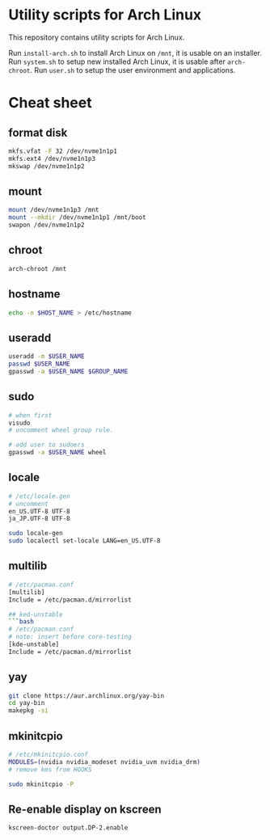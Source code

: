 # Utility scripts for Arch Linux

This repository contains utility scripts for Arch Linux.

Run `install-arch.sh` to install Arch Linux on `/mnt`, it is usable on an installer.
Run `system.sh` to setup new installed Arch Linux, it is usable after `arch-chroot`.
Run `user.sh` to setup the user environment and applications.

# Cheat sheet

## format disk

```bash
mkfs.vfat -F 32 /dev/nvme1n1p1
mkfs.ext4 /dev/nvme1n1p3
mkswap /dev/nvme1n1p2
```

## mount

```bash
mount /dev/nvme1n1p3 /mnt
mount --mkdir /dev/nvme1n1p1 /mnt/boot
swapon /dev/nvme1n1p2
```

## chroot

```bash
arch-chroot /mnt
```

## hostname

```bash
echo -n $HOST_NAME > /etc/hostname
```

## useradd

```bash
useradd -m $USER_NAME
passwd $USER_NAME
gpasswd -a $USER_NAME $GROUP_NAME
```

## sudo

```bash
# when first
visudo
# uncomment wheel group rule.

# add user to sudoers
gpasswd -a $USER_NAME wheel
```

## locale
```bash
# /etc/locale.gen
# uncomment
en_US.UTF-8 UTF-8
ja_JP.UTF-8 UTF-8

sudo locale-gen
sudo localectl set-locale LANG=en_US.UTF-8
```

## multilib

```bash
# /etc/pacman.conf
[multilib]
Include = /etc/pacman.d/mirrorlist

## ked-unstable
```bash
# /etc/pacman.conf
# note: insert before core-testing
[kde-unstable]
Include = /etc/pacman.d/mirrorlist
```

## yay

```bash
git clone https://aur.archlinux.org/yay-bin
cd yay-bin
makepkg -si
```

## mkinitcpio
```bash
# /etc/mkinitcpio.conf
MODULES=(nvidia nvidia_modeset nvidia_uvm nvidia_drm)
# remove kms from HOOKS

sudo mkinitcpio -P
```

## Re-enable display on kscreen
```bash
kscreen-doctor output.DP-2.enable
```
